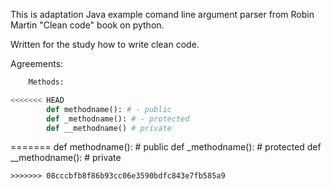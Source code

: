 This is adaptation Java example comand line argument parser from Robin Martin "Clean code" book on python.

Written for the study how to write clean code.

Agreements:

```python
    Methods: 

<<<<<<< HEAD
        def methodname(): # - public
        def _methodname(): # - protected
        def __methodname() # private
```
=======
        def methodname(): # public
        def _methodname(): # protected
        def __methodname(): # private
```
>>>>>>> 08cccbfb8f86b93cc06e3590bdfc843e7fb585a9
